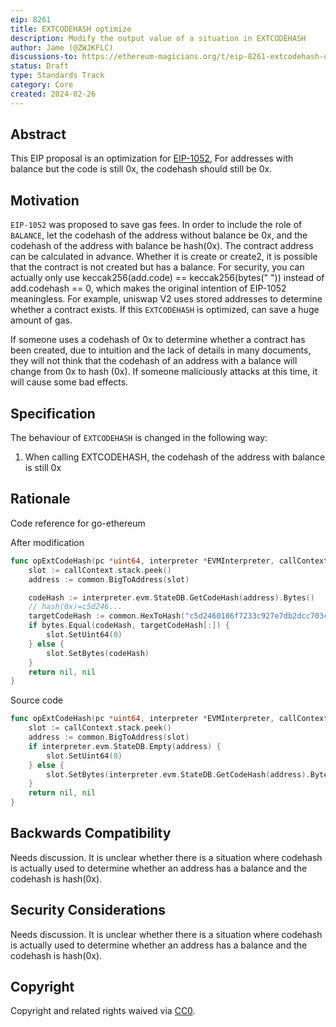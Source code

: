 ```yaml
---
eip: 8261
title: EXTCODEHASH optimize
description: Modify the output value of a situation in EXTCODEHASH
author: Jame (@ZWJKFLC)
discussions-to: https://ethereum-magicians.org/t/eip-8261-extcodehash-optimize/18946
status: Draft
type: Standards Track
category: Core
created: 2024-02-26
---
```




## Abstract

This EIP proposal is an optimization for [EIP-1052](./eip-1052),
For addresses with balance but the code is still 0x, the codehash should still be 0x.


## Motivation

`EIP-1052` was proposed to save gas fees.
In order to include the role of `BALANCE`, let the codehash of the address without balance be 0x, and the codehash of the address with balance be hash(0x).
The contract address can be calculated in advance. Whether it is create or create2, it is possible that the contract is not created but has a balance. For security, you can actually only use keccak256(add.code) == keccak256(bytes(" ")) instead of add.codehash == 0, which makes the original intention of EIP-1052 meaningless.
For example, uniswap V2 uses stored addresses to determine whether a contract exists. If this `EXTCODEHASH` is optimized, can save a huge amount of gas.

If someone uses a codehash of 0x to determine whether a contract has been created, due to intuition and the lack of details in many documents, they will not think that the codehash of an address with a balance will change from 0x to hash (0x). If someone maliciously attacks at this time, it will cause some bad effects.



## Specification

The behaviour of `EXTCODEHASH` is changed in the following way:

1. When calling EXTCODEHASH, the codehash of the address with balance is still 0x


## Rationale

Code reference for go-ethereum

After modification

```go
func opExtCodeHash(pc *uint64, interpreter *EVMInterpreter, callContext *callCtx) ([]byte, error) {
	slot := callContext.stack.peek()
	address := common.BigToAddress(slot)

    codeHash := interpreter.evm.StateDB.GetCodeHash(address).Bytes()
    // hash(0x)=c5d246...
    targetCodeHash := common.HexToHash("c5d2460186f7233c927e7db2dcc703c0e500b653ca82273b7bfad8045d85a470")
    if bytes.Equal(codeHash, targetCodeHash[:]) {
        slot.SetUint64(0)
    } else {
        slot.SetBytes(codeHash)
    }
	return nil, nil
}
```


Source code

```go
func opExtCodeHash(pc *uint64, interpreter *EVMInterpreter, callContext *callCtx) ([]byte, error) {
	slot := callContext.stack.peek()
	address := common.BigToAddress(slot)
	if interpreter.evm.StateDB.Empty(address) {
		slot.SetUint64(0)
	} else {
		slot.SetBytes(interpreter.evm.StateDB.GetCodeHash(address).Bytes())
	}
	return nil, nil
}
```


## Backwards Compatibility

Needs discussion.
It is unclear whether there is a situation where codehash is actually used to determine whether an address has a balance and the codehash is hash(0x).


## Security Considerations

Needs discussion.
It is unclear whether there is a situation where codehash is actually used to determine whether an address has a balance and the codehash is hash(0x).


## Copyright

Copyright and related rights waived via [CC0](../LICENSE.md).
 
